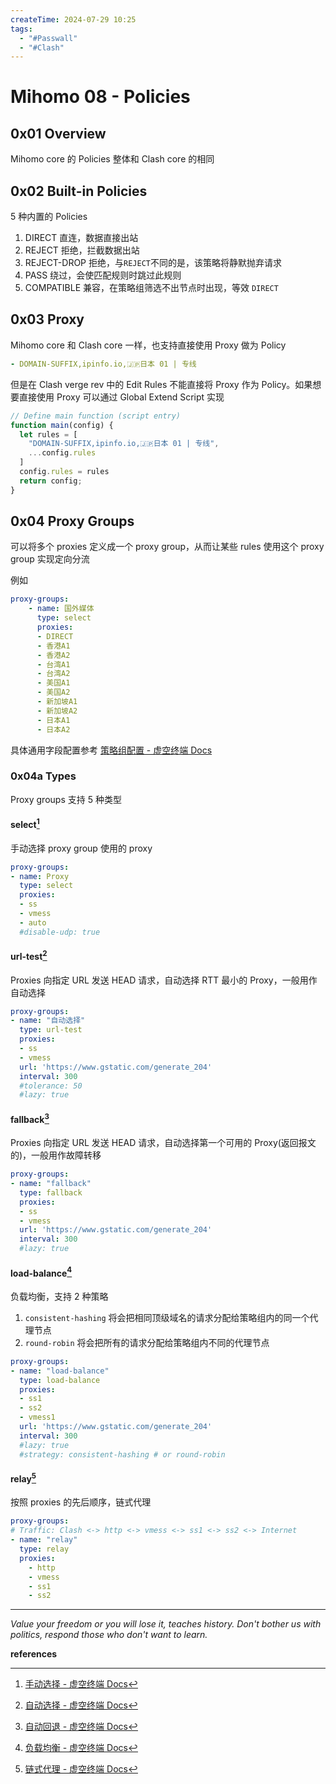 ```yaml
---
createTime: 2024-07-29 10:25
tags:
  - "#Passwall"
  - "#Clash"
---
```


# Mihomo 08 - Policies

## 0x01 Overview

Mihomo core 的 Policies 整体和 Clash core 的相同

## 0x02 Built-in Policies

5 种内置的 Policies

1. DIRECT
	直连，数据直接出站
2. REJECT
	拒绝，拦截数据出站
3. REJECT-DROP
	拒绝，与`REJECT`不同的是，该策略将静默抛弃请求
4. PASS
	绕过，会使匹配规则时跳过此规则
5. COMPATIBLE
	兼容，在策略组筛选不出节点时出现，等效 `DIRECT`

## 0x03 Proxy

Mihomo core 和 Clash core 一样，也支持直接使用 Proxy 做为 Policy

```yaml
- DOMAIN-SUFFIX,ipinfo.io,🇯🇵日本 01 | 专线
```

但是在 Clash verge rev 中的 Edit Rules 不能直接将 Proxy 作为 Policy。如果想要直接使用 Proxy 可以通过 Global Extend Script 实现

```ts
// Define main function (script entry)
function main(config) {
  let rules = [
    "DOMAIN-SUFFIX,ipinfo.io,🇯🇵日本 01 | 专线",
    ...config.rules
  ]
  config.rules = rules 
  return config;
}
```

## 0x04 Proxy Groups

可以将多个 proxies 定义成一个 proxy group，从而让某些 rules 使用这个 proxy group 实现定向分流

例如
```yaml
proxy-groups:
	- name: 国外媒体
	  type: select
	  proxies:
	  - DIRECT
	  - 香港A1
	  - 香港A2
	  - 台湾A1
	  - 台湾A2
	  - 美国A1
	  - 美国A2
	  - 新加坡A1
	  - 新加坡A2
	  - 日本A1
	  - 日本A2
```

具体通用字段配置参考 [策略组配置 - 虚空终端 Docs](https://wiki.metacubex.one/config/proxy-groups/)

### 0x04a Types

Proxy groups 支持 5 种类型

#### select[^1]

手动选择 proxy group 使用的 proxy

```yaml
proxy-groups:
- name: Proxy
  type: select
  proxies:
  - ss
  - vmess
  - auto
  #disable-udp: true
```

#### url-test[^2]

Proxies 向指定 URL 发送 HEAD 请求，自动选择 RTT 最小的 Proxy，一般用作自动选择

```yaml
proxy-groups:
- name: "自动选择"
  type: url-test
  proxies:
  - ss
  - vmess
  url: 'https://www.gstatic.com/generate_204'
  interval: 300
  #tolerance: 50
  #lazy: true
```

#### fallback[^3]

Proxies 向指定 URL 发送 HEAD 请求，自动选择第一个可用的 Proxy(返回报文的)，一般用作故障转移

```yaml
proxy-groups:
- name: "fallback"
  type: fallback
  proxies:
  - ss
  - vmess
  url: 'https://www.gstatic.com/generate_204'
  interval: 300
  #lazy: true
```

#### load-balance[^4]

负载均衡，支持 2 种策略

1. `consistent-hashing` 将会把相同顶级域名的请求分配给策略组内的同一个代理节点
2. `round-robin` 将会把所有的请求分配给策略组内不同的代理节点

```yaml
proxy-groups:
- name: "load-balance"
  type: load-balance
  proxies:
  - ss1
  - ss2
  - vmess1
  url: 'https://www.gstatic.com/generate_204'
  interval: 300
  #lazy: true
  #strategy: consistent-hashing # or round-robin
```

#### relay[^5]

按照 proxies 的先后顺序，链式代理

```yaml
proxy-groups:
# Traffic: Clash <-> http <-> vmess <-> ss1 <-> ss2 <-> Internet
- name: "relay"
  type: relay
  proxies:
    - http
    - vmess
    - ss1
    - ss2
```

---
*Value your freedom or you will lose it, teaches history. Don't bother us with politics, respond those who don't want to learn.*

**references**

[^1]:[手动选择 - 虚空终端 Docs](https://wiki.metacubex.one/config/proxy-groups/select/)
[^2]:[自动选择 - 虚空终端 Docs](https://wiki.metacubex.one/config/proxy-groups/url-test/)
[^3]:[自动回退 - 虚空终端 Docs](https://wiki.metacubex.one/config/proxy-groups/fallback/)
[^4]:[负载均衡 - 虚空终端 Docs](https://wiki.metacubex.one/config/proxy-groups/load-balance/)
[^5]:[链式代理 - 虚空终端 Docs](https://wiki.metacubex.one/config/proxy-groups/relay/)
